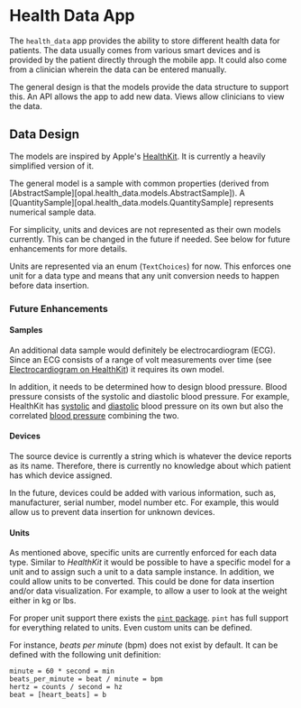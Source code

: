 # Health Data App

The `health_data` app provides the ability to store different health data for patients.
The data usually comes from various smart devices and is provided by the patient directly through the mobile app.
It could also come from a clinician wherein the data can be entered manually.

The general design is that the models provide the data structure to support this.
An API allows the app to add new data.
Views allow clinicians to view the data.

## Data Design

The models are inspired by Apple's [HealthKit](https://developer.apple.com/documentation/healthkit).
It is currently a heavily simplified version of it.

The general model is a sample with common properties (derived from [AbstractSample][opal.health_data.models.AbstractSample]).
A [QuantitySample][opal.health_data.models.QuantitySample] represents numerical sample data.

For simplicity, units and devices are not represented as their own models currently.
This can be changed in the future if needed.
See below for future enhancements for more details.

Units are represented via an enum (`TextChoices`) for now.
This enforces one unit for a data type and means that any unit conversion needs to happen before data insertion.

### Future Enhancements

#### Samples

An additional data sample would definitely be electrocardiogram (ECG).
Since an ECG consists of a range of volt measurements over time (see [Electrocardiogram on HealthKit](https://developer.apple.com/documentation/healthkit/hkelectrocardiogram)) it requires its own model.

In addition, it needs to be determined how to design blood pressure.
Blood pressure consists of the systolic and diastolic blood pressure.
For example, HealthKit has [systolic](https://developer.apple.com/documentation/healthkit/hkquantitytypeidentifier/1615552-bloodpressuresystolic) and [diastolic](https://developer.apple.com/documentation/healthkit/hkquantitytypeidentifier/1615233-bloodpressurediastolic) blood pressure on its own but also the correlated [blood pressure](https://developer.apple.com/documentation/healthkit/hkcorrelationtypeidentifier/1615325-bloodpressure) combining the two.

#### Devices

The source device is currently a string which is whatever the device reports as its name.
Therefore, there is currently no knowledge about which patient has which device assigned.

In the future, devices could be added with various information, such as, manufacturer, serial number, model number etc.
For example, this would allow us to prevent data insertion for unknown devices.

#### Units

As mentioned above, specific units are currently enforced for each data type.
Similar to _HealthKit_ it would be possible to have a specific model for a unit and to assign such a unit to a data sample instance.
In addition, we could allow units to be converted.
This could be done for data insertion and/or data visualization.
For example, to allow a user to look at the weight either in kg or lbs.

For proper unit support there exists the [`pint` package](https://pint.readthedocs.io/en/stable/).
`pint` has full support for everything related to units.
Even custom units can be defined.

For instance, _beats per minute_ (bpm) does not exist by default.
It can be defined with the following unit definition:

```plain
minute = 60 * second = min
beats_per_minute = beat / minute = bpm
hertz = counts / second = hz
beat = [heart_beats] = b
```
